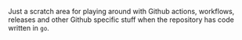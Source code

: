 Just a scratch area for playing around with Github actions, workflows,
releases and other Github specific stuff when the repository has
code written in `go`.
